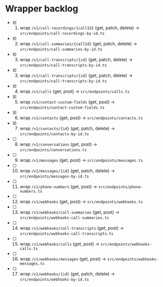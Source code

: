 # Wrapper backlog
- [x] 1. wrap `/v1/call-recordings/{callId}` (get, patch, delete) → `src/endpoints/call-recordings-by-id.ts`
- [x] 2. wrap `/v1/call-summaries/{callId}` (get, patch, delete) → `src/endpoints/call-summaries-by-id.ts`
- [x] 3. wrap `/v1/call-transcripts/{id}` (get, patch, delete) → `src/endpoints/call-transcripts-by-id.ts`
- [x] 3. wrap `/v1/call-transcripts/{id}` (get, patch, delete) → `src/endpoints/call-transcripts-by-id.ts`
- [x] 4. wrap `/v1/calls` (get, post) → `src/endpoints/calls.ts`
- [x] 5. wrap `/v1/contact-custom-fields` (get, post) → `src/endpoints/contact-custom-fields.ts`
- [x] 6. wrap `/v1/contacts` (get, post) → `src/endpoints/contacts.ts`
- [x] 7. wrap `/v1/contacts/{id}` (get, patch, delete) → `src/endpoints/contacts-by-id.ts`
- [ ] 8. wrap `/v1/conversations` (get, post) → `src/endpoints/conversations.ts`
- [ ] 9. wrap `/v1/messages` (get, post) → `src/endpoints/messages.ts`
- [ ] 10. wrap `/v1/messages/{id}` (get, patch, delete) → `src/endpoints/messages-by-id.ts`
- [ ] 11. wrap `/v1/phone-numbers` (get, post) → `src/endpoints/phone-numbers.ts`
- [ ] 12. wrap `/v1/webhooks` (get, post) → `src/endpoints/webhooks.ts`
- [ ] 13. wrap `/v1/webhooks/call-summaries` (get, post) → `src/endpoints/webhooks-call-summaries.ts`
- [ ] 14. wrap `/v1/webhooks/call-transcripts` (get, post) → `src/endpoints/webhooks-call-transcripts.ts`
- [ ] 15. wrap `/v1/webhooks/calls` (get, post) → `src/endpoints/webhooks-calls.ts`
- [ ] 16. wrap `/v1/webhooks/messages` (get, post) → `src/endpoints/webhooks-messages.ts`
- [ ] 17. wrap `/v1/webhooks/{id}` (get, patch, delete) → `src/endpoints/webhooks-by-id.ts`
